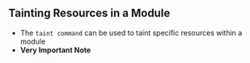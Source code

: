## Tainting Resources in a Module
- The `taint command` can be used to taint specific resources within a module
- **Very Important Note**